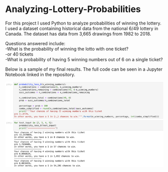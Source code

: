 # Analyzing-Lottery-Probabilities

For this project I used Python to analyze probabilities of winning the lottery. I used a dataset containing historical data from the national 6/49 lottery in Canada. The dataset has data from 3,665 drawings from 1982 to 2018. 

Questions answered include:  
-What is the probability of winning the lotto with one ticket?    
     -or 40 tickets    
-What is probability of having 5 winning numbers out of 6 on a single ticket?  

Below is a sample of my final results. The full code can be seen in a Jupyter Notebook linked in the repository.


<img src="https://raw.githubusercontent.com/sunnyyan97/Analyzing-Lottery-Probabilities/main/Screen%20Shot%202021-02-26%20at%201.50.53%20PM.png">
